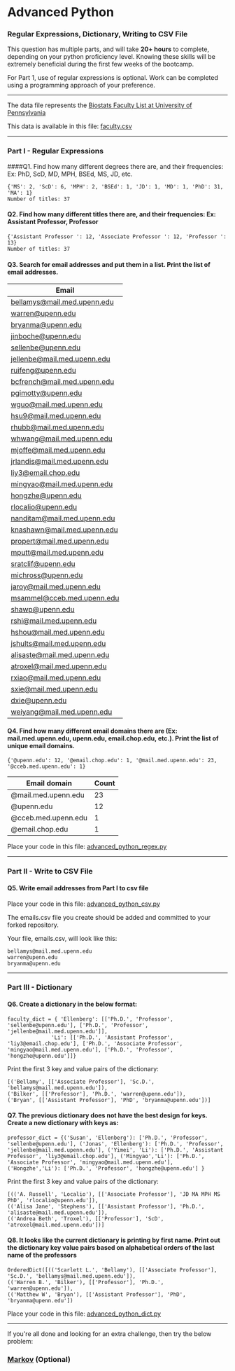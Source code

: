 # Advanced Python    

### Regular Expressions, Dictionary, Writing to CSV File  

This question has multiple parts, and will take **20+ hours** to complete, depending on your python proficiency level.  Knowing these skills will be extremely beneficial during the first few weeks of the bootcamp.

For Part 1, use of regular expressions is optional.  Work can be completed using a programming approach of your preference. 

---

The data file represents the [Biostats Faculty List at University of Pennsylvania](http://www.med.upenn.edu/cceb/biostat/faculty.shtml)

This data is available in this file:  [faculty.csv](python/faculty.csv)

--- 

### Part I - Regular Expressions  


####Q1. Find how many different degrees there are, and their frequencies: Ex:  PhD, ScD, MD, MPH, BSEd, MS, JD, etc.

```
{'MS': 2, 'ScD': 6, 'MPH': 2, 'BSEd': 1, 'JD': 1, 'MD': 1, 'PhD': 31, 'MA': 1}
Number of titles: 37
```

#### Q2. Find how many different titles there are, and their frequencies:  Ex:  Assistant Professor, Professor
```
{'Assistant Professor ': 12, 'Associate Professor ': 12, 'Professor ': 13}
Number of titles: 37
```

#### Q3. Search for email addresses and put them in a list.  Print the list of email addresses.

Email |
--- |
|  bellamys@mail.med.upenn.edu  |
|  warren@upenn.edu  |
|  bryanma@upenn.edu  |
|  jinboche@upenn.edu  |
|  sellenbe@upenn.edu  |
|  jellenbe@mail.med.upenn.edu  |
|  ruifeng@upenn.edu  |
|  bcfrench@mail.med.upenn.edu  |
|  pgimotty@upenn.edu  |
|  wguo@mail.med.upenn.edu  |
|  hsu9@mail.med.upenn.edu  |
|  rhubb@mail.med.upenn.edu  |
|  whwang@mail.med.upenn.edu  |
|  mjoffe@mail.med.upenn.edu  |
|  jrlandis@mail.med.upenn.edu  |
|  liy3@email.chop.edu  |
|  mingyao@mail.med.upenn.edu  |
|  hongzhe@upenn.edu  |
|  rlocalio@upenn.edu  |
|  nanditam@mail.med.upenn.edu  |
|  knashawn@mail.med.upenn.edu  |
|  propert@mail.med.upenn.edu  |
|  mputt@mail.med.upenn.edu  |
|  sratclif@upenn.edu  |
|  michross@upenn.edu  |
|  jaroy@mail.med.upenn.edu  |
|  msammel@cceb.med.upenn.edu  |
|  shawp@upenn.edu  |
|  rshi@mail.med.upenn.edu  |
|  hshou@mail.med.upenn.edu  |
|  jshults@mail.med.upenn.edu  |
|  alisaste@mail.med.upenn.edu  |
|  atroxel@mail.med.upenn.edu  |
|  rxiao@mail.med.upenn.edu  |
|  sxie@mail.med.upenn.edu  |
|  dxie@upenn.edu  |
|  weiyang@mail.med.upenn.edu  |



#### Q4. Find how many different email domains there are (Ex:  mail.med.upenn.edu, upenn.edu, email.chop.edu, etc.).  Print the list of unique email domains.

```
{'@upenn.edu': 12, '@email.chop.edu': 1, '@mail.med.upenn.edu': 23, '@cceb.med.upenn.edu': 1}
```
Email domain | Count |
| --- | --- |
@mail.med.upenn.edu  | 23  |
@upenn.edu  | 12  |
@cceb.med.upenn.edu  | 1  |
@email.chop.edu  | 1  |

Place your code in this file: [advanced_python_regex.py](python/advanced_python_regex.py)

---

### Part II - Write to CSV File

#### Q5.  Write email addresses from Part I to csv file

Place your code in this file: [advanced_python_csv.py](python/advanced_python_csv.py)

The emails.csv file you create should be added and committed to your forked repository.

Your file, emails.csv, will look like this:
```
bellamys@mail.med.upenn.edu
warren@upenn.edu
bryanma@upenn.edu
```

---

### Part III - Dictionary

#### Q6.  Create a dictionary in the below format:
```
faculty_dict = { 'Ellenberg': [['Ph.D.', 'Professor', 'sellenbe@upenn.edu'], ['Ph.D.', 'Professor', 'jellenbe@mail.med.upenn.edu']],
              'Li': [['Ph.D.', 'Assistant Professor', 'liy3@email.chop.edu'], ['Ph.D.', 'Associate Professor', 'mingyao@mail.med.upenn.edu'], ['Ph.D.', 'Professor', 'hongzhe@upenn.edu']]}
```
Print the first 3 key and value pairs of the dictionary:

```
[('Bellamy', [['Associate Professor'], 'Sc.D.', 'bellamys@mail.med.upenn.edu']), 
('Bilker', [['Professor'], 'Ph.D.', 'warren@upenn.edu']), 
('Bryan', [['Assistant Professor'], 'PhD', 'bryanma@upenn.edu'])]
```

#### Q7.  The previous dictionary does not have the best design for keys.  Create a new dictionary with keys as:

```
professor_dict = {('Susan', 'Ellenberg'): ['Ph.D.', 'Professor', 'sellenbe@upenn.edu'], ('Jonas', 'Ellenberg'): ['Ph.D.', 'Professor', 'jellenbe@mail.med.upenn.edu'], ('Yimei', 'Li'): ['Ph.D.', 'Assistant Professor', 'liy3@email.chop.edu'], ('Mingyao','Li'): ['Ph.D.', 'Associate Professor', 'mingyao@mail.med.upenn.edu'], ('Hongzhe','Li'): ['Ph.D.', 'Professor', 'hongzhe@upenn.edu'] }
```

Print the first 3 key and value pairs of the dictionary:

```
[(('A. Russell', 'Localio'), [['Associate Professor'], 'JD MA MPH MS PhD', 'rlocalio@upenn.edu']), 
(('Alisa Jane', 'Stephens'), [['Assistant Professor'], 'Ph.D.', 'alisaste@mail.med.upenn.edu']), 
(('Andrea Beth', 'Troxel'), [['Professor'], 'ScD', 'atroxel@mail.med.upenn.edu'])]
```

#### Q8.  It looks like the current dictionary is printing by first name.  Print out the dictionary key value pairs based on alphabetical orders of the last name of the professors

```
OrderedDict([(('Scarlett L.', 'Bellamy'), [['Associate Professor'], 'Sc.D.', 'bellamys@mail.med.upenn.edu']), 
(('Warren B.', 'Bilker'), [['Professor'], 'Ph.D.', 'warren@upenn.edu']), 
(('Matthew W', 'Bryan'), [['Assistant Professor'], 'PhD', 'bryanma@upenn.edu'])
```

Place your code in this file: [advanced_python_dict.py](python/advanced_python_dict.py)

--- 

If you're all done and looking for an extra challenge, then try the below problem:  

### [Markov](python/markov.py) (Optional)

